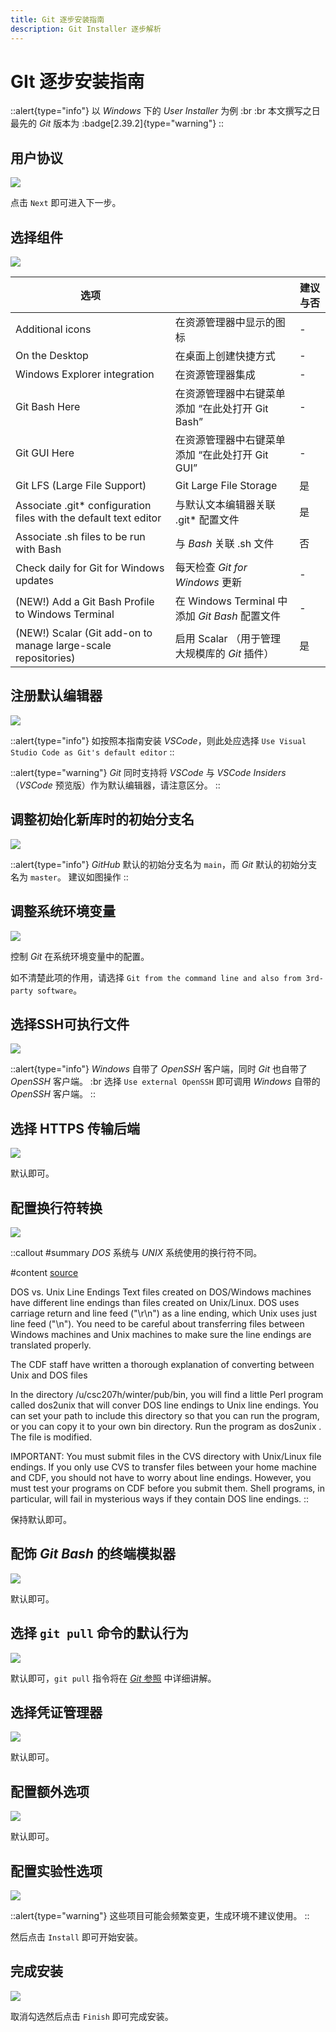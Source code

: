 ```yaml
---
title: Git 逐步安装指南
description: Git Installer 逐步解析
---
```


# GIt 逐步安装指南

::alert{type="info"}
以 *Windows* 下的 *User Installer* 为例 :br
:br
本文撰写之日最先的 *Git* 版本为 :badge[2.39.2]{type="warning"}
::


## 用户协议

![](/img/3/1/1.png)

点击 `Next` 即可进入下一步。


## 选择组件

![](/img/3/1/2.png)

| 选项 |       | 建议与否 |
| ----- | ----- | ----- |
| Additional icons | 在资源管理器中显示的图标 | - |
| On the Desktop | 在桌面上创建快捷方式 | - |
| Windows Explorer integration | 在资源管理器集成 | - |
| Git Bash Here | 在资源管理器中右键菜单添加 “在此处打开 Git Bash” | - |
| Git GUI Here | 在资源管理器中右键菜单添加 “在此处打开 Git GUI” | - |
| Git LFS (Large File Support) | Git Large File Storage | 是 |
| Associate .git* configuration files with the default text editor | 与默认文本编辑器关联 .git* 配置文件 | 是 |
| Associate .sh files to be run with Bash | 与 *Bash* 关联 .sh 文件 | 否 |
| Check daily for Git for Windows updates | 每天检查 *Git for Windows* 更新 | - |
| (NEW!) Add a Git Bash Profile to Windows Terminal | 在 Windows Terminal 中添加 *Git Bash* 配置文件 | - |
| (NEW!) Scalar (Git add-on to manage large-scale repositories) | 启用 Scalar （用于管理大规模库的 *Git* 插件） | 是 |

## 注册默认编辑器

![](/img/3/1/3.png)

::alert{type="info"}
如按照本指南安装 *VSCode*，则此处应选择 `Use Visual Studio Code as Git's default editor`
::

::alert{type="warning"}
*Git* 同时支持将 *VSCode* 与 *VSCode Insiders* （*VSCode* 预览版）作为默认编辑器，请注意区分。
::


## 调整初始化新库时的初始分支名

![](/img/3/1/4.png)

::alert{type="info"}
*GitHub* 默认的初始分支名为 `main`，而 *Git* 默认的初始分支名为 `master`。
建议如图操作
::


## 调整系统环境变量

![](/img/3/1/5.png)

控制 *Git* 在系统环境变量中的配置。

如不清楚此项的作用，请选择 `Git from the command line and also from 3rd-party software`。


## 选择SSH可执行文件

![](/img/3/1/6.png)

::alert{type="info"}
*Windows* 自带了 *OpenSSH* 客户端，同时 *Git* 也自带了 *OpenSSH* 客户端。 :br
选择 `Use external OpenSSH` 即可调用 *Windows* 自带的 *OpenSSH* 客户端。
::


## 选择 HTTPS 传输后端

![](/img/3/1/7.png)

默认即可。


## 配置换行符转换

![](/img/3/1/8.png)

::callout
#summary
*DOS* 系统与 *UNIX* 系统使用的换行符不同。

#content
[source](https://www.cs.toronto.edu/~krueger/csc209h/winter/lectures/lec-02.html)

DOS vs. Unix Line Endings
Text files created on DOS/Windows machines have different line endings than files created on Unix/Linux. DOS uses carriage return and line feed ("\r\n") as a line ending, which Unix uses just line feed ("\n"). You need to be careful about transferring files between Windows machines and Unix machines to make sure the line endings are translated properly.

The CDF staff have written a thorough explanation of converting between Unix and DOS files

In the directory /u/csc207h/winter/pub/bin, you will find a little Perl program called dos2unix that will conver DOS line endings to Unix line endings. You can set your path to include this directory so that you can run the program, or you can copy it to your own bin directory. Run the program as dos2unix <filenmae>. The file <filename> is modified.

IMPORTANT: You must submit files in the CVS directory with Unix/Linux file endings. If you only use CVS to transfer files between your home machine and CDF, you should not have to worry about line endings. However, you must test your programs on CDF before you submit them. Shell programs, in particular, will fail in mysterious ways if they contain DOS line endings.
::

保持默认即可。


## 配饰 *Git Bash* 的终端模拟器

![](/img/3/1/9.png)

默认即可。


## 选择 `git pull` 命令的默认行为

![](/img/3/1/10.png)

默认即可，`git pull` 指令将在 [*Git* 参照](2.git-reference.md) 中详细讲解。


## 选择凭证管理器

![](/img/3/1/11.png)

默认即可。


## 配置额外选项

![](/img/3/1/12.png)

默认即可。


## 配置实验性选项

![](/img/3/1/13.png)

::alert{type="warning"}
这些项目可能会频繁变更，生成环境不建议使用。
::

然后点击 `Install` 即可开始安装。

## 完成安装

![](/img/3/1/14.png)

取消勾选然后点击 `Finish` 即可完成安装。